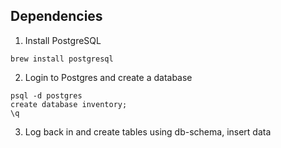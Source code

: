 ## Dependencies

1. Install PostgreSQL

```
brew install postgresql
```

2. Login to Postgres and create a database


```
psql -d postgres
create database inventory;
\q
```

3. Log back in and create tables using db-schema, insert data